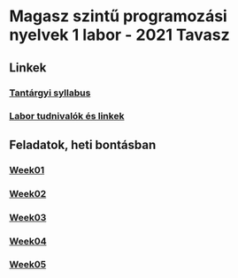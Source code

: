 # Magasz szintű programozási nyelvek 1 labor - 2021 Tavasz

## Linkek

### [Tantárgyi syllabus](https://drive.google.com/drive/folders/1okQjcjlvxksf2kED_4veWSVSHCLl-uO-)

### [Labor tudnivalók és linkek](https://drive.google.com/file/d/1vX3TH1UGy8zgxkwGq65H0BVG2oC-UhAU/view?usp=sharing)

## Feladatok, heti bontásban

### [Week01](./week01/desc.md)

### [Week02](./week02/desc.md)

### [Week03](./week03/desc.md)

### [Week04](./week04/desc.md)

### [Week05](./week05/desc.md)
